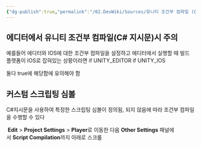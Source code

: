```yaml
---
{"dg-publish":true,"permalink":"/02.DevWiki/Sources/유니티 조건부 컴파일 (CSharp지시문, 전처리기) 관련/","noteIcon":"","created":"2024-09-18T17:59:01.000+09:00","updated":"2025-07-19T22:58:36.000+09:00"}
---
```


## 에디터에서 유니티 조건부 컴파일(C# 지시문)시 주의
예를들어 에디터와 IOS에 대한 조건부 컴파일을 설정하고 에디터에서 실행할 때 빌드 플랫폼이 IOS로 잡혀있는 상황이라면
if UNITY_EDITOR
if UNITY_IOS

둘다 true에 해당함에 유의해야 함

## 커스텀 스크립팅 심볼
C#지시문을 사용하여 특정한 스크립팅 심볼이 정의됨, 되지 않음에 따라 조건부 컴파일을 수행할 수 있다

 **Edit** > **Project Settings** > **Player**로 이동한 다음 **Other Settings** 패널에서 **Script Compilation**까지 아래로 스크롤